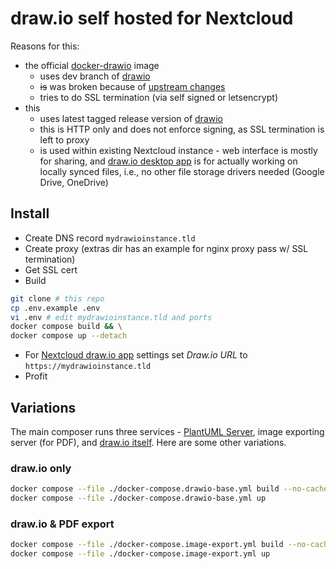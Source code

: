 # draw.io self hosted for Nextcloud

Reasons for this:

- the official [docker-drawio](https://github.com/jgraph/docker-drawio) image
  - uses dev branch of [drawio](https://github.com/jgraph/drawio)
  - ~~is~~ was broken because of [upstream changes](https://github.com/jgraph/drawio/commit/2a6f49ab0fbe6e61ae6d0c2147e0e51961d4c843)
  - tries to do SSL termination (via self signed or letsencrypt)
- this
  - uses latest tagged release version of [drawio](https://github.com/jgraph/drawio/releases)
  - this is HTTP only and does not enforce signing, as SSL termination is left to proxy
  - is used within existing Nextcloud instance - web interface is mostly for sharing, and [draw.io desktop app](https://www.drawio.com/blog/diagrams-offline) is for actually working on locally synced files, i.e., no other file storage drivers needed (Google Drive, OneDrive)

## Install

- Create DNS record `mydrawioinstance.tld`
- Create proxy (extras dir has an example for nginx proxy pass w/ SSL termination)
- Get SSL cert
- Build

```sh
git clone # this repo
cp .env.example .env
vi .env # edit mydrawioinstance.tld and ports
docker compose build && \
docker compose up --detach
```

- For [Nextcloud draw.io app](https://apps.nextcloud.com/apps/drawio) settings set *Draw.io URL* to `https://mydrawioinstance.tld`
- Profit

## Variations

The main composer runs three services - [PlantUML Server](https://github.com/plantuml/plantuml-server), image exporting server (for PDF), and [draw.io itself](https://github.com/jgraph/drawio). Here are some other variations.

### draw.io only

```sh
docker compose --file ./docker-compose.drawio-base.yml build --no-cache && \
docker compose --file ./docker-compose.drawio-base.yml up
```

### draw.io & PDF export

```sh
docker compose --file ./docker-compose.image-export.yml build --no-cache && \
docker compose --file ./docker-compose.image-export.yml up
```
